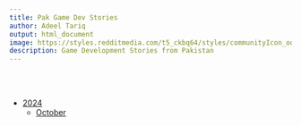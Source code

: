 ```yaml
---
title: Pak Game Dev Stories
author: Adeel Tariq
output: html_document
image: https://styles.redditmedia.com/t5_ckbq64/styles/communityIcon_ooei9a15xprd1.png
description: Game Development Stories from Pakistan
---
```


<br>
<br>

- [2024](2024)
  - [October](2024/october)
